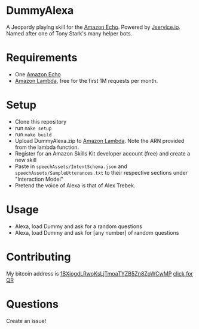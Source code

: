 DummyAlexa
====

A Jeopardy playing skill for the [Amazon Echo][echo link]. Powered by [Jservice.io](http://jservice.io). Named after one of Tony Stark's many helper bots.

# Requirements

- One [Amazon Echo][echo link]
- [Amazon Lambda][lambda link], free for the first 1M requests per month.


# Setup

- Clone this repository
- run `make setup`
- run `make build`
- Upload DummyAlexa.zip to [Amazon Lambda][lambda link]. Note the ARN provided from the lambda function.
- Register for an Amazon Skills Kit developer account (free) and create a new skill
- Paste in `speechAssets/IntentSchema.json` and `speechAssets/SampleUtterances.txt` to their respective sections under "Interaction Model"
- Pretend the voice of Alexa is that of Alex Trebek.

# Usage

- Alexa, load Dummy and ask for a random questions
- Alexa, load Dummy and ask for [any number] of random questions


# Contributing

My bitcoin address is [1BXiogdLRwoKsLjTmoaTYZB5Zn8ZoWCwMP](bitcoin:1BXiogdLRwoKsLjTmoaTYZB5Zn8ZoWCwMP) [click for QR](http://f.cl.ly/items/0c2N2F0C3F1X0N2R2K3Z/1BXio.png)

# Questions

Create an issue!


[echo link]: http://www.amazon.com/dp/B00X4WHP5E/?tag=bxio-20
[lambda link]: http://aws.amazon.com/lambda
